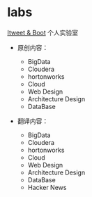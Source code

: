 # labs

[Itweet & Boot](http://itweet.cn/blog) 个人实验室

* 原创内容：
  - BigData
  - Cloudera
  - hortonworks
  - Cloud
  - Web Design
  - Architecture Design
  - DataBase

* 翻译内容：
  - BigData
  - Cloudera
  - hortonworks
  - Cloud
  - Web Design
  - Architecture Design
  - DataBase
  - Hacker News

